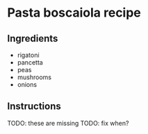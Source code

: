 # Pasta boscaiola recipe


## Ingredients

- rigatoni
- pancetta
- peas
- mushrooms
- onions


## Instructions

TODO: these are missing
TODO: fix when?
